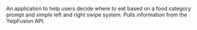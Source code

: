 An application to help users decide where to eat based on a food category prompt and simple left and right swipe system. Pulls information from the YelpFusion API.

<blockquote class="imgur-embed-pub" lang="en" data-id="a/bSyYHTA" data-context="false" ><a href="//imgur.com/a/bSyYHTA"></a></blockquote><script async src="//s.imgur.com/min/embed.js" charset="utf-8"></script>
